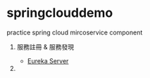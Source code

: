 # springclouddemo

practice spring cloud mircoservice component

1. 服務註冊 & 服務發現 <br>
   - [Eureka Server](https://github.com/oscar51011/springclouddemo/tree/master/eureka-server)

2. 
